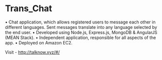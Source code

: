# Trans_Chat

•	Chat application, which allows registered users to message each other in different languages. Sent messages translate into any language selected by the end user. 
•	Developed using Node.js, Express.js, MongoDB & AngularJS (MEAN Stack).
•	Independent application, responsible for all aspects of the app.
•	Deployed on Amazon EC2.

Visit - http://talknow.xyz/#/

